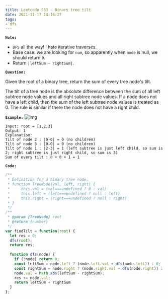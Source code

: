 ```yaml
---
title: Leetcode 563 - Binary tree tilt
date: 2021-11-17 14:16:27
tags:
- dfs
---
```

**`Note:`**
- `DFS` all the way! I hate iterative traverses.
- Base case: we are looking for `num`, so apparently when `node` is null, we should return `0`.
- Return `|leftSum - rightSum|`.

**`Question:`**

Given the root of a binary tree, return the sum of every tree node's tilt.

The tilt of a tree node is the absolute difference between the sum of all left subtree node values and all right subtree node values. If a node does not have a left child, then the sum of the left subtree node values is treated as 0. The rule is similar if there the node does not have a right child.

**`Example:`**
![img](https://assets.leetcode.com/uploads/2020/10/20/tilt1.jpg)
```
Input: root = [1,2,3]
Output: 1
Explanation: 
Tilt of node 2 : |0-0| = 0 (no children)
Tilt of node 3 : |0-0| = 0 (no children)
Tilt of node 1 : |2-3| = 1 (left subtree is just left child, so sum is 2; right subtree is just right child, so sum is 3)
Sum of every tilt : 0 + 0 + 1 = 1
```

**`Code:`**
```javascript
/**
 * Definition for a binary tree node.
 * function TreeNode(val, left, right) {
 *     this.val = (val===undefined ? 0 : val)
 *     this.left = (left===undefined ? null : left)
 *     this.right = (right===undefined ? null : right)
 * }
 */
/**
 * @param {TreeNode} root
 * @return {number}
 */
var findTilt = function(root) {
  let res = 0;
  dfs(root);
  return res;
  
  function dfs(node) {
    if (!node) return 0;
    const leftSum = node.left ? (node.left.val + dfs(node.left)) : 0;
    const rightSum = node.right ? (node.right.val + dfs(node.right)) : 0;
    node.val = Math.abs(leftSum - rightSum);
    res += node.val;
    return leftSum + rightSum
  }
};
```